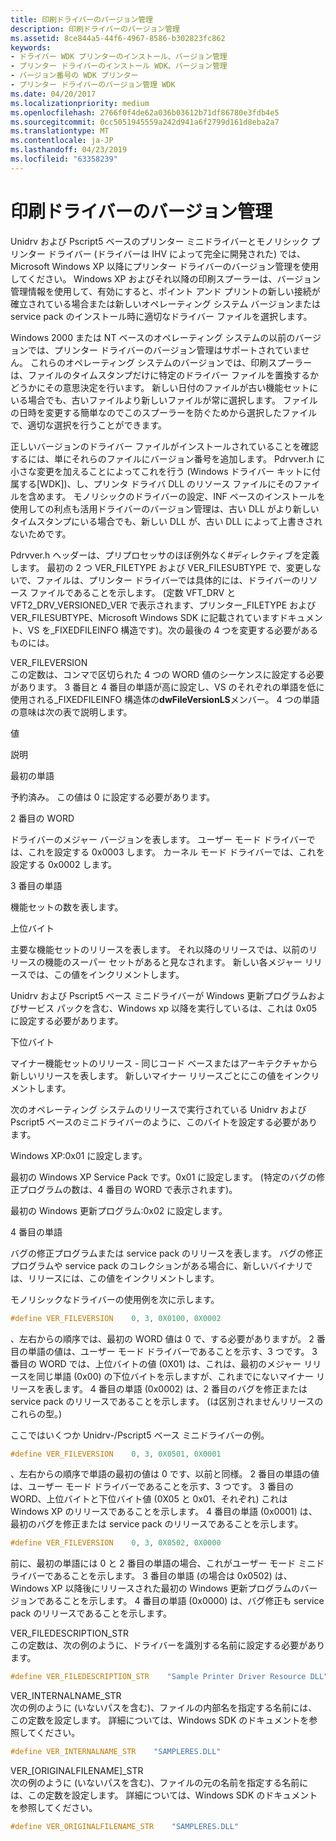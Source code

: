 ```yaml
---
title: 印刷ドライバーのバージョン管理
description: 印刷ドライバーのバージョン管理
ms.assetid: 8ce844a5-44f6-4967-8586-b302823fc862
keywords:
- ドライバー WDK プリンターのインストール、バージョン管理
- プリンター ドライバーのインストール WDK、バージョン管理
- バージョン番号の WDK プリンター
- プリンター ドライバーのバージョン管理 WDK
ms.date: 04/20/2017
ms.localizationpriority: medium
ms.openlocfilehash: 2766f0f4de62a036b03612b71df86780e3fdb4e5
ms.sourcegitcommit: 0cc5051945559a242d941a6f2799d161d8eba2a7
ms.translationtype: MT
ms.contentlocale: ja-JP
ms.lasthandoff: 04/23/2019
ms.locfileid: "63358239"
---
```

# <a name="print-driver-versioning"></a>印刷ドライバーのバージョン管理





Unidrv および Pscript5 ベースのプリンター ミニドライバーとモノリシック プリンター ドライバー (ドライバーは IHV によって完全に開発された) では、Microsoft Windows XP 以降にプリンター ドライバーのバージョン管理を使用してください。 Windows XP およびそれ以降の印刷スプーラーは、バージョン管理情報を使用して、有効にすると、ポイント アンド プリントの新しい接続が確立されている場合または新しいオペレーティング システム バージョンまたは service pack のインストール時に適切なドライバー ファイルを選択します。

Windows 2000 または NT ベースのオペレーティング システムの以前のバージョンでは、プリンター ドライバーのバージョン管理はサポートされていません。 これらのオペレーティング システムのバージョンでは、印刷スプーラーは、ファイルのタイムスタンプだけに特定のドライバー ファイルを置換するかどうかにその意思決定を行います。 新しい日付のファイルが古い機能セットにいる場合でも、古いファイルより新しいファイルが常に選択します。 ファイルの日時を変更する簡単なのでこのスプーラーを防ぐためから選択したファイルで、適切な選択を行うことができます。

正しいバージョンのドライバー ファイルがインストールされていることを確認するには、単にそれらのファイルにバージョン番号を追加します。 Pdrvver.h に小さな変更を加えることによってこれを行う (Windows ドライバー キットに付属する\[WDK\])、し、プリンタ ドライバ DLL のリソース ファイルにそのファイルを含めます。 モノリシックのドライバーの設定、INF ベースのインストールを使用しての利点も活用ドライバーのバージョン管理は、古い DLL がより新しいタイムスタンプにいる場合でも、新しい DLL が、古い DLL によって上書きされないためです。

Pdrvver.h ヘッダーは、プリプロセッサのほぼ例外なく\#ディレクティブを定義します。 最初の 2 つ VER\_FILETYPE および VER\_FILESUBTYPE で、変更しないで、ファイルは、プリンター ドライバーでは具体的には、ドライバーのリソース ファイルであることを示します。 (定数 VFT\_DRV と VFT2\_DRV\_VERSIONED\_VER で表示されます、プリンター\_FILETYPE および VER\_FILESUBTYPE、Microsoft Windows SDK に記載されていますドキュメント、VS を\_FIXEDFILEINFO 構造です)。次の最後の 4 つを変更する必要があるものには。

<a href="" id="ver-fileversion"></a>VER\_FILEVERSION  
この定数は、コンマで区切られた 4 つの WORD 値のシーケンスに設定する必要があります。 3 番目と 4 番目の単語が高に設定し、VS のそれぞれの単語を低に使用される\_FIXEDFILEINFO 構造体の**dwFileVersionLS**メンバー。 4 つの単語の意味は次の表で説明します。

値

説明

最初の単語

予約済み。 この値は 0 に設定する必要があります。

2 番目の WORD

ドライバーのメジャー バージョンを表します。 ユーザー モード ドライバーでは、これを設定する 0x0003 します。 カーネル モード ドライバーでは、これを設定する 0x0002 します。

3 番目の単語

機能セットの数を表します。

上位バイト

主要な機能セットのリリースを表します。 それ以降のリリースでは、以前のリリースの機能のスーパー セットがあると見なされます。 新しい各メジャー リリースでは、この値をインクリメントします。

Unidrv および Pscript5 ベース ミニドライバーが Windows 更新プログラムおよびサービス パックを含む、Windows xp 以降を実行しているは、これは 0x05 に設定する必要があります。

下位バイト

マイナー機能セットのリリース - 同じコード ベースまたはアーキテクチャから新しいリリースを表します。 新しいマイナー リリースごとにこの値をインクリメントします。

次のオペレーティング システムのリリースで実行されている Unidrv および Pscript5 ベースのミニドライバーのように、このバイトを設定する必要があります。

Windows XP:0x01 に設定します。

最初の Windows XP Service Pack です。0x01 に設定します。 (特定のバグの修正プログラムの数は、4 番目の WORD で表示されます)。

最初の Windows 更新プログラム:0x02 に設定します。

4 番目の単語

バグの修正プログラムまたは service pack のリリースを表します。 バグの修正プログラムや service pack のコレクションがある場合に、新しいバイナリでは、リリースには、この値をインクリメントします。

 

モノリシックなドライバーの使用例を次に示します。

```cpp
#define VER_FILEVERSION    0, 3, 0X0100, 0X0002
```

、左右からの順序では、最初の WORD 値は 0 で、する必要がありますが。 2 番目の単語の値は、ユーザー モード ドライバーであることを示す、3 つです。 3 番目の WORD では、上位バイトの値 (0X01) は、これは、最初のメジャー リリースを同じ単語 (0x00) の下位バイトを示しますが、これまでにないマイナー リリースを表します。 4 番目の単語 (0x0002) は、2 番目のバグを修正または service pack のリリースであることを示します。 (は区別されませんリリースのこれらの型。)

ここではいくつか Unidrv-/Pscript5 ベース ミニドライバーの例。

```cpp
#define VER_FILEVERSION    0, 3, 0X0501, 0X0001
```

、左右からの順序で単語の最初の値は 0 です、以前と同様。 2 番目の単語の値は、ユーザー モード ドライバーであることを示す、3 つです。 3 番目の WORD、上位バイトと下位バイト値 (0X05 と 0x01、それぞれ) これは Windows XP のリリースであることを示します。 4 番目の単語 (0x0001) は、最初のバグを修正または service pack のリリースであることを示します。

```cpp
#define VER_FILEVERSION    0, 3, 0X0502, 0X0000
```

前に、最初の単語には 0 と 2 番目の単語の場合、これがユーザー モード ミニドライバーであることを示します。 3 番目の単語 (の場合は 0x0502) は、Windows XP 以降後にリリースされた最初の Windows 更新プログラムのバージョンであることを示します。 4 番目の単語 (0x0000) は、バグ修正も service pack のリリースであることを示します。

<a href="" id="ver-filedescription-str"></a>VER\_FILEDESCRIPTION\_STR  
この定数は、次の例のように、ドライバーを識別する名前に設定する必要があります。

```cpp
#define VER_FILEDESCRIPTION_STR    "Sample Printer Driver Resource DLL"
```

<a href="" id="ver-internalname-str"></a>VER\_INTERNALNAME\_STR  
次の例のように (いないパスを含む)、ファイルの内部名を指定する名前には、この定数を設定します。 詳細については、Windows SDK のドキュメントを参照してください。

```cpp
#define VER_INTERNALNAME_STR    "SAMPLERES.DLL"
```

<a href="" id="ver-originalfilename-str"></a>VER\_[ORIGINALFILENAME]\_STR  
次の例のように (いないパスを含む)、ファイルの元の名前を指定する名前には、この定数を設定します。 詳細については、Windows SDK のドキュメントを参照してください。

```cpp
#define VER_ORIGINALFILENAME_STR    "SAMPLERES.DLL"
```

 

 




